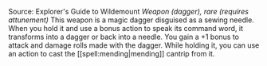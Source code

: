 Source: Explorer's Guide to Wildemount
*Weapon (dagger), rare (requires attunement)*
This weapon is a magic dagger disguised as a sewing needle. When you hold it and use a bonus action to speak its command word, it transforms into a dagger or back into a needle.
You gain a +1 bonus to attack and damage rolls made with the dagger. While holding it, you can use an action to cast the [[spell:mending|mending]] cantrip from it.